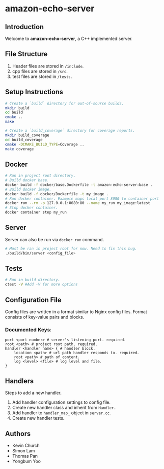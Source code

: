 # amazon-echo-server

## Introduction

Welcome to **amazon-echo-server**, a C++ implemented server.

## File Structure
1. Header files are stored in `/include`.
2. cpp files are stored in `/src`.
3. test files are stored in `/tests`.

## Setup Instructions

```bash
# Create a `build` directory for out-of-source builds.
mkdir build
cd build
cmake ..
make
```

```bash
# Create a `build_coverage` directory for coverage reports.
mkdir build_coverage
cd build_coverage
cmake -DCMAKE_BUILD_TYPE=Coverage ..
make coverage
```

## Docker

```bash
# Run in project root directory.
# Build docker base.
docker build -f docker/base.Dockerfile -t amazon-echo-server:base .
# Build docker image.
docker build -f docker/Dockerfile -t my_image .
# Run docker container. Example maps local port 8080 to container port 80. 
docker run --rm -p 127.0.0.1:8080:80 --name my_run my_image:latest
# Stop docker container.
docker container stop my_run
```

## Server

Server can also be run via `docker run` command.
```bash
# Must be ran in project root for now. Need to fix this bug.
./build/bin/server <config_file>
```

## Tests

```bash
# Run in build directory.
ctest -V #Add -V for more options
```

## Configuration File

Config files are written in a format similar to Nginx config files. Format consists of key-value pairs and blocks.

### Documented Keys:
```nginx
port <port number> # server's listening port. required.
root <path> # project root path. required.
handler <handler name> { # handler block.
    location <path> # url path handler responds to. required.
    root <path> # path of content.
    log <level> <file> # log level and file.
}
```

## Handlers

Steps to add a new handler.
1. Add handler configuration settings to config file.
2. Create new handler class and inherit from `Handler.`
3. Add handler to `handler_map_` object in `server.cc`.
4. Create new handler tests.

## Authors

* Kevin Church
* Simon Lam
* Thomas Pan
* Yongbum Yoo